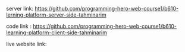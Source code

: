 server link:  https://github.com/programming-hero-web-course1/b610-lerning-platform-server-side-tahminarim



code link :   https://github.com/programming-hero-web-course1/b610-learning-platform-client-side-tahminarim


live website link:   